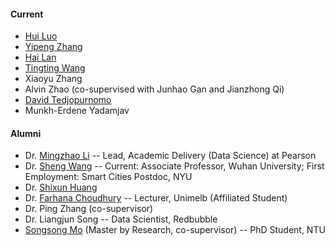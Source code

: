 #### Current
- [Hui Luo](https://huiluohuiluohuiluo.github.io/)
- [Yipeng Zhang](https://sites.google.com/view/yipengzhang-rmit/home)
- [Hai Lan](https://lanhaigogogo.com/)
- [Tingting Wang](https://ttingtingwang.github.io/)
- Xiaoyu Zhang
- Alvin Zhao (co-supervised with Junhao Gan and Jianzhong Qi)
- [David Tedjopurnomo](https://david-tedjopurnomo.github.io/)
- Munkh-Erdene Yadamjav



#### Alumni
- Dr. [Mingzhao Li](http://mingzhaoli.net/) -- Lead, Academic Delivery (Data Science) at Pearson
- Dr. [Sheng Wang](http://shengwang.site/index.html) -- Current: Associate Professor, Wuhan University; First Employment: Smart Cities Postdoc, NYU
- Dr. [Shixun Huang](https://shixunh.io/)
- Dr. [Farhana Choudhury](https://sites.google.com/site/farhanamc/) -- Lecturer, Unimelb (Affiliated Student)
- Dr. Ping Zhang (co-supervisor)
- Dr. Liangjun Song -- Data Scientist, Redbubble
- [Songsong Mo](http://songsongmo.cn/) (Master by Research, co-supervisor) -- PhD Student, NTU